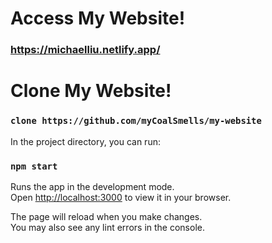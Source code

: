 # Access My Website!

### https://michaelliu.netlify.app/

# Clone My Website!

### `clone https://github.com/myCoalSmells/my-website`

In the project directory, you can run:

### `npm start`

Runs the app in the development mode.\
Open [http://localhost:3000](http://localhost:3000) to view it in your browser.

The page will reload when you make changes.\
You may also see any lint errors in the console.


